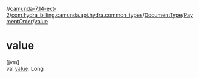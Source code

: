 //[camunda-7.14-ext-2](../../../../index.md)/[com.hydra_billing.camunda.api.hydra.common_types](../../index.md)/[DocumentType](../index.md)/[PaymentOrder](index.md)/[value](value.md)

# value

[jvm]\
val [value](value.md): Long

